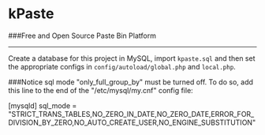 kPaste 
======
###Free and Open Source Paste Bin Platform

-----

Create a database for this project in MySQL, import `kpaste.sql` and then
set the appropriate configs in `config/autoload/global.php` and `local.php`.


###Notice
sql mode "only_full_group_by" must be turned off. To do so, add this 
line to the end of the "/etc/mysql/my.cnf" config file:

[mysqld]
sql_mode = "STRICT_TRANS_TABLES,NO_ZERO_IN_DATE,NO_ZERO_DATE,ERROR_FOR_DIVISION_BY_ZERO,NO_AUTO_CREATE_USER,NO_ENGINE_SUBSTITUTION"

